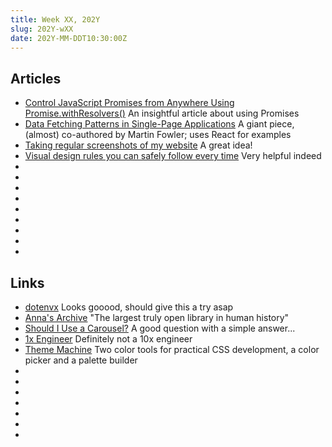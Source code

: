 ```yaml
---
title: Week XX, 202Y
slug: 202Y-wXX
date: 202Y-MM-DDT10:30:00Z
---
```


## Articles

- [Control JavaScript Promises from Anywhere Using Promise.withResolvers()](https://frontendmasters.com/blog/control-javascript-promises-from-anywhere-using-promise-withresolvers/)
  An insightful article about using Promises
- [Data Fetching Patterns in Single-Page Applications](https://martinfowler.com/articles/data-fetch-spa.html)
  A giant piece, (almost) co-authored by Martin Fowler; uses React for examples
- [Taking regular screenshots of my website](https://alexwlchan.net/2024/scheduled-screenshots/)
  A great idea!
- [Visual design rules you can safely follow every time](https://anthonyhobday.com/sideprojects/saferules/)
  Very helpful indeed
- []()
- []()
- []()
- []()
- []()
- []()
- []()
- []()
- []()

## Links

- [dotenvx](https://dotenvx.com)
  Looks gooood, should give this a try asap
- [Anna's Archive](https://annas-archive.org)
  "The largest truly open library in human history"
- [Should I Use a Carousel?](https://shouldiuseacarousel.com)
  A good question with a simple answer...
- [1x Engineer](https://1x.engineer)
  Definitely not a 10x engineer
- [Theme Machine](https://tools.keithjgrant.com/theme-machine/)
  Two color tools for practical CSS development, a color picker and a palette builder
- []()
- []()
- []()
- []()
- []()
- []()
- []()
